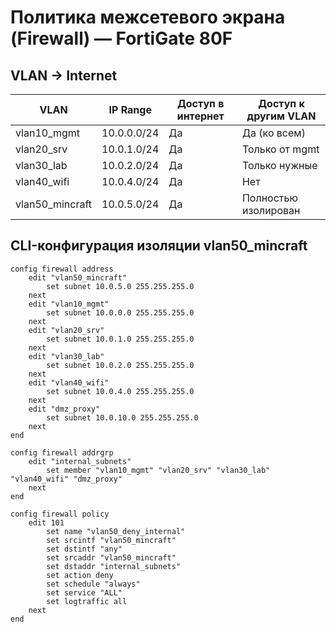 
# Политика межсетевого экрана (Firewall) — FortiGate 80F

## VLAN → Internet

| VLAN            | IP Range         | Доступ в интернет | Доступ к другим VLAN |
|-----------------|------------------|-------------------|-----------------------|
| vlan10_mgmt     | 10.0.0.0/24      |  Да             |  Да (ко всем)       |
| vlan20_srv      | 10.0.1.0/24      |  Да             |  Только от mgmt     |
| vlan30_lab      | 10.0.2.0/24      |  Да             |  Только нужные      |
| vlan40_wifi     | 10.0.4.0/24      |  Да             |  Нет                |
| vlan50_mincraft | 10.0.5.0/24      |  Да             |  Полностью изолирован|

## CLI-конфигурация изоляции vlan50_mincraft

```cli
config firewall address
    edit "vlan50_mincraft"
        set subnet 10.0.5.0 255.255.255.0
    next
    edit "vlan10_mgmt"
        set subnet 10.0.0.0 255.255.255.0
    next
    edit "vlan20_srv"
        set subnet 10.0.1.0 255.255.255.0
    next
    edit "vlan30_lab"
        set subnet 10.0.2.0 255.255.255.0
    next
    edit "vlan40_wifi"
        set subnet 10.0.4.0 255.255.255.0
    next
    edit "dmz_proxy"
        set subnet 10.0.10.0 255.255.255.0
    next
end

config firewall addrgrp
    edit "internal_subnets"
        set member "vlan10_mgmt" "vlan20_srv" "vlan30_lab" "vlan40_wifi" "dmz_proxy"
    next
end

config firewall policy
    edit 101
        set name "vlan50_deny_internal"
        set srcintf "vlan50_mincraft"
        set dstintf "any"
        set srcaddr "vlan50_mincraft"
        set dstaddr "internal_subnets"
        set action deny
        set schedule "always"
        set service "ALL"
        set logtraffic all
    next
end
```
